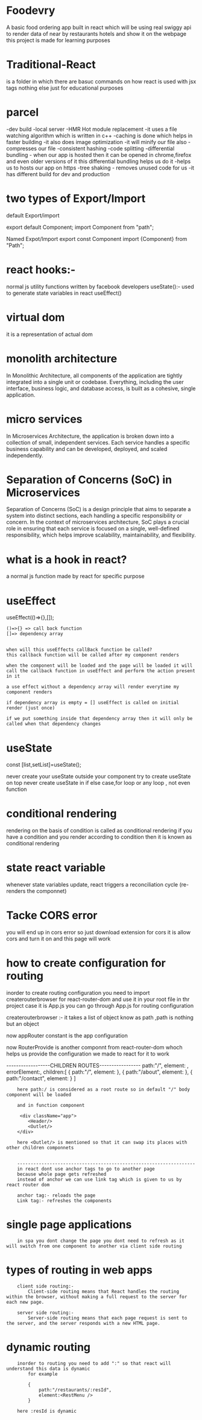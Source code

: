 # Foodevry
A basic food ordering app built in react which will be using real swiggy api to render data of near by restaurants hotels and show it on the webpage this project is made for learning purposes 


# Traditional-React

is a folder in which there are basuc commands on how react is used with jsx tags nothing else just for educational purposes


# parcel
-dev build
-local server
-HMR Hot module replacement
-it uses a file watching algorithm which is written in c++
-caching is done which helps in faster building
-it also does image optimization
-it will minify our file also 
-compresses our file
-consistent hashing
-code splitting
-differential bundling - when our app is hosted then it can be opened in chrome,firefox and even older versions of it this differential bundling helps us do it
-helps us to hosts our app on https
-tree shaking - removes unused code for us
-it has different build for dev and production


# two types of Export/Import 

default Export/import

export default Component;
import Component from "path";

Named Expot/Import 
export const Component
 import {Component} from "Path";


 # react hooks:-
 normal js utility functions written by facebook developers
 useState():- used to generate state variables in react
 useEffect()


# virtual dom 
 it is a representation of actual dom 


# monolith architecture
In Monolithic Architecture, all components of the application are tightly integrated into a single unit or codebase. Everything, including the user interface, business logic, and database access, is built as a cohesive, single application.

# micro services
In Microservices Architecture, the application is broken down into a collection of small, independent services. Each service handles a specific business capability and can be developed, deployed, and scaled independently.


# Separation of Concerns (SoC) in Microservices
Separation of Concerns (SoC) is a design principle that aims to separate a system into distinct sections, each handling a specific responsibility or concern. In the context of microservices architecture, SoC plays a crucial role in ensuring that each service is focused on a single, well-defined responsibility, which helps improve scalability, maintainability, and flexibility.


# what is a hook in react?
a normal js function made by react for specific purpose


 # useEffect
   useEffect(()=>{},[]);

    ()=>{} => call back function
    []=> dependency array


    when will this useEffects callBack function be called?
    this callback function will be called after my component renders

    when the component will be loaded and the page will be loaded it will call the callback function in useEffect and perform the action present in it

    a use effect without a dependency array will render everytime my component renders 

    if dependency array is empty = [] useEffect is called on initial render (just once) 
    
    if we put something inside that dependency array then it will only be called when that dependency changes

   # useState
   const [list,setList]=useState();

   never create your useState outside your component
   try to create useState on top
   never create useState in if else case,for loop or any loop , not even function

  
 
 # conditional rendering

 rendering on the basis of condition is called as conditional rendering
if you have a condition and you render according to condition then it is known as conditional rendering


# state react variable
whenever state variables update, react triggers a reconciliation cycle (re-renders the componnet)


# Tacke CORS error 
you will end up in cors error so just download extension for cors it is allow cors and turn it on and this page will work


# how to create configuration for routing 
inorder to create routing configuration you need to import createrouterbrowser for react-router-dom
and use it in your root file in thr project case it is App.js
you can go through App.js for routing configuration

createrouterbrowser :- it takes a list of object know as path ,path is nothing but an object

now appRouter constant is the app configuration

now RouterProvide is another componnt from react-router-dom whoch helps us provide the configuration we made to react for it to work

------------------CHILDREN ROUTES-----------------
 path:"/",
        element: <App />,
        errorElement:<Error/>,
        children:[
            {
                path:"/",
                element:<Body />
            },
            {
                path:"/about",
                element:<AboutUs />
            },
            {
                path:"/contact",
                element:<Contact/>
            }
        ]

        here path:/ is considered as a root route so in default "/" body component will be loaded

        and in function component

         <div className="app">
            <Header/>
            <Outlet/>
        </div>

        here <Outlet/> is mentioned so that it can swap its places with other children componnets


        ------------------------------------------------------------------
        in react dont use anchor tags to go to another page
        because whole page gets refreshed
        instead of anchor we can use link tag which is given to us by react router dom

        anchor tag:- reloads the page
        Link tag:- refreshes the components


# single page applications

        in spa you dont change the page you dont need to refresh as it will switch from one component to another via client side routing

# types of routing in web apps

        client side routing:-
            Client-side routing means that React handles the routing within the browser, without making a full request to the server for each new page.

        server side routing:-
            Server-side routing means that each page request is sent to the server, and the server responds with a new HTML page.


# dynamic routing
        inorder to routing you need to add ":" so that react will understand this data is dynamic
            for example

            {
                path:"/restaurants/:resId",
                element:<RestMenu />
            }

        here :resId is dynamic